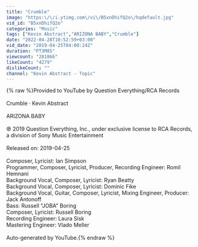 ```yaml
---
title: "Crumble"
image: "https:\/\/i.ytimg.com\/vi\/B5xnDhifQ2o\/hqdefault.jpg"
vid_id: "B5xnDhifQ2o"
categories: "Music"
tags: ["Kevin Abstract","ARIZONA BABY","Crumble"]
date: "2022-04-28T10:52:59+03:00"
vid_date: "2019-04-25T04:00:24Z"
duration: "PT3M8S"
viewcount: "281866"
likeCount: "4279"
dislikeCount: ""
channel: "Kevin Abstract - Topic"
---
```

{% raw %}Provided to YouTube by Question Everything/RCA Records<br /><br />Crumble · Kevin Abstract<br /><br />ARIZONA BABY<br /><br />℗ 2019 Question Everything, Inc., under exclusive license to RCA Records, a division of Sony Music Entertainment<br /><br />Released on: 2019-04-25<br /><br />Composer, Lyricist: Ian Simpson<br />Programmer, Composer, Lyricist, Producer, Recording  Engineer: Romil Hemnani<br />Background  Vocal, Composer, Lyricist: Ryan Beatty<br />Background  Vocal, Composer, Lyricist: Dominic Fike<br />Background  Vocal, Guitar, Composer, Lyricist, Mixing  Engineer, Producer: Jack Antonoff<br />Bass: Russell &quot;JOBA&quot; Boring<br />Composer, Lyricist: Russell Boring<br />Recording  Engineer: Laura Sisk<br />Mastering  Engineer: Vlado Meller<br /><br />Auto-generated by YouTube.{% endraw %}
